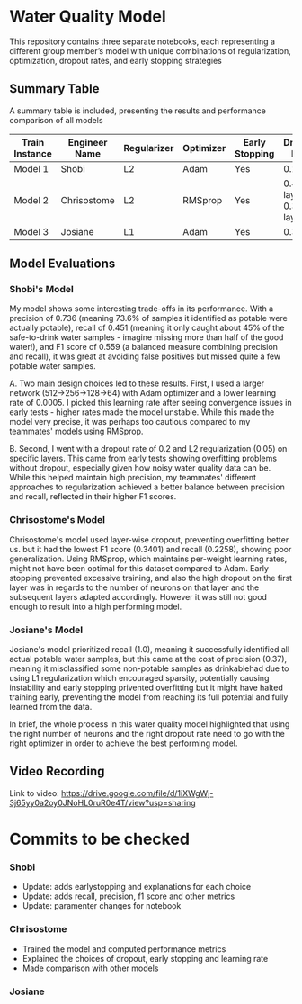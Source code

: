 # Water Quality Model

This repository contains three separate notebooks, each representing a different group member’s model with unique combinations of regularization, optimization, dropout rates, and early stopping strategies


## Summary Table

A summary table is included, presenting the results and performance comparison of all models

| Train Instance | Engineer Name  | Regularizer  | Optimizer  | Early Stopping  | Dropout Rate | Accuracy  | F1 Score  | Recall  | Precision  |
|-----------|-----------|-----------|-----------|-----------|-----------|-----------|-----------|-----------|------------|
| Model 1 | Shobi | L2 | Adam | Yes | 0.2 | 70% | 0.559 | 0.451 | 0.736 |
| Model 2 | Chrisostome | L2 | RMSprop | Yes | 0.4(1st layer) & 0.3(2nd layer) | 66.8% | 0.3401 | 0.2258 | 0.6885 |
| Model 3 | Josiane | L1 | Adam | Yes | 0.3 | 62% | 0.55 | 1.0 | 0.37 |

## Model Evaluations

### Shobi's Model

My model shows some interesting trade-offs in its performance. With a precision of 0.736 (meaning 73.6% of samples it identified as potable were actually potable), recall of 0.451 (meaning it only caught about 45% of the safe-to-drink water samples - imagine missing more than half of the good water!), and F1 score of 0.559 (a balanced measure combining precision and recall), it was great at avoiding false positives but missed quite a few potable water samples.

A. Two main design choices led to these results. First, I used a larger network (512→256→128→64) with Adam optimizer and a lower learning rate of 0.0005. I picked this learning rate after seeing convergence issues in early tests - higher rates made the model unstable. While this made the model very precise, it was perhaps too cautious compared to my teammates' models using RMSprop.

B. Second, I went with a dropout rate of 0.2 and L2 regularization (0.05) on specific layers. This came from early tests showing overfitting problems without dropout, especially given how noisy water quality data can be. While this helped maintain high precision, my teammates' different approaches to regularization achieved a better balance between precision and recall, reflected in their higher F1 scores.

### Chrisostome's Model

Chrisostome's model used layer-wise dropout, preventing overfitting better us. but it had the lowest F1 score (0.3401) and recall (0.2258), showing poor generalization. Using RMSprop, which maintains per-weight learning rates, might not have been optimal for this dataset compared to Adam. Early stopping prevented excessive training, and also the high dropout on the first layer was in regards to the number of neurons on that layer and the subsequent layers adapted accordingly. However it was still not good enough to result into a high performing model.  

### Josiane's Model

Josiane's model prioritized recall (1.0), meaning it successfully identified all actual potable water samples, but this came at the cost of precision (0.37), meaning it misclassified some non-potable samples as drinkablehad  due to using L1 regularization which encouraged sparsity, potentially causing instability and early stopping privented overfitting but it might have halted training early, preventing the model from reaching its full potential and fully learned from the data.


In brief, the whole process in this water quality model highlighted that using the right number of neurons and the right dropout rate need to go with the right optimizer in order to achieve the best performing model.

## Video Recording
Link to video: https://drive.google.com/file/d/1iXWgWj-3j65yy0a2oy0JNoHL0ruR0e4T/view?usp=sharing 

# Commits to be checked

### Shobi
- Update: adds earlystopping and explanations for each choice
- Update: adds recall, precision, f1 score and other metrics
- Update: paramenter changes for notebook

### Chrisostome
- Trained the model and computed performance metrics
- Explained the choices of dropout, early stopping and learning rate
- Made comparison with other models

### Josiane